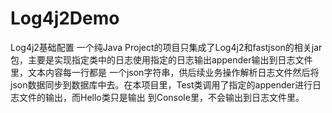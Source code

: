 # Log4j2Demo
Log4j2基础配置
一个纯Java Project的项目只集成了Log4j2和fastjson的相关jar包，主要是实现指定类中的日志使用指定的日志输出appender输出到日志文件里，文本内容每一行都是
一个json字符串，供后续业务操作解析日志文件然后将json数据同步到数据库中去。在本项目里，Test类调用了指定的appender进行日志文件的输出，而Hello类只是输出
到Console里，不会输出到日志文件里。
